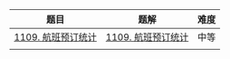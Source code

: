 | 题目                                                         | 题解 | 难度 |
| ------------------------------------------------------------ | ---- | ---- |
| [1109. 航班预订统计](https://leetcode-cn.com/problems/corporate-flight-bookings/) |  [1109. 航班预订统计](https://github.com/ZonzeeLi/LeetCode/blob/master/index/1101-1110/1109.%20%E8%88%AA%E7%8F%AD%E9%A2%84%E8%AE%A2%E7%BB%9F%E8%AE%A1.md)    | 中等 |
|                                                              |      |      |


